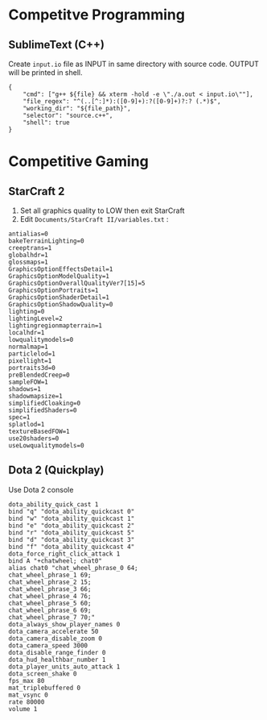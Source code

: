 # Competitve Programming
## SublimeText (C++)
Create ``input.io`` file as INPUT in same directory with source code. OUTPUT will be printed in shell.
```
{
	"cmd": ["g++ ${file} && xterm -hold -e \"./a.out < input.io\""], 
	"file_regex": "^(..[^:]*):([0-9]+):?([0-9]+)?:? (.*)$",
	"working_dir": "${file_path}",
	"selector": "source.c++",
	"shell": true
}
```

# Competitive Gaming
## StarCraft 2 
1. Set all graphics quality to LOW then exit StarCraft
2. Edit ``Documents/StarCraft II/variables.txt`` :

```
antialias=0
bakeTerrainLighting=0
creeptrans=1
globalhdr=1
glossmaps=1
GraphicsOptionEffectsDetail=1
GraphicsOptionModelQuality=1
GraphicsOptionOverallQualityVer7[15]=5
GraphicsOptionPortraits=1
GraphicsOptionShaderDetail=1
GraphicsOptionShadowQuality=0
lighting=0
lightingLevel=2
lightingregionmapterrain=1
localhdr=1
lowqualitymodels=0
normalmap=1
particlelod=1
pixellight=1
portraits3d=0
preBlendedCreep=0
sampleFOW=1
shadows=1
shadowmapsize=1
simplifiedCloaking=0
simplifiedShaders=0
spec=1
splatlod=1
textureBasedFOW=1
use20shaders=0
useLowqualitymodels=0
```


## Dota 2 (Quickplay)
Use Dota 2 console
```
dota_ability_quick_cast 1
bind "q" "dota_ability_quickcast 0"
bind "w" "dota_ability_quickcast 1"
bind "e" "dota_ability_quickcast 2"
bind "r" "dota_ability_quickcast 5"
bind "d" "dota_ability_quickcast 3"
bind "f" "dota_ability_quickcast 4"
dota_force_right_click_attack 1
bind A "+chatwheel; chat0" 
alias chat0 "chat_wheel_phrase_0 64;
chat_wheel_phrase_1 69;
chat_wheel_phrase_2 15;
chat_wheel_phrase_3 66;
chat_wheel_phrase_4 76;
chat_wheel_phrase_5 60;
chat_wheel_phrase_6 69;
chat_wheel_phrase_7 70;"
dota_always_show_player_names 0
dota_camera_accelerate 50
dota_camera_disable_zoom 0
dota_camera_speed 3000
dota_disable_range_finder 0
dota_hud_healthbar_number 1
dota_player_units_auto_attack 1
dota_screen_shake 0
fps_max 80
mat_triplebuffered 0
mat_vsync 0
rate 80000
volume 1
```

